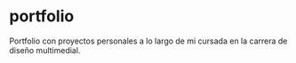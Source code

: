 # portfolio
Portfolio con proyectos personales a lo largo de mi cursada en la carrera de diseño multimedial.
